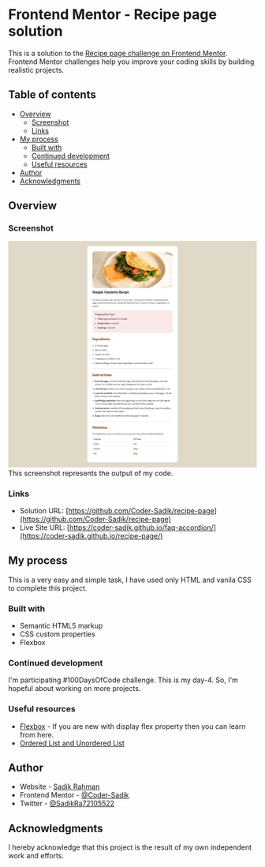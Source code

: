 # Frontend Mentor - Recipe page solution

This is a solution to the [Recipe page challenge on Frontend Mentor](https://www.frontendmentor.io/challenges/recipe-page-KiTsR8QQKm). Frontend Mentor challenges help you improve your coding skills by building realistic projects.

## Table of contents

- [Overview](#overview)
  - [Screenshot](#screenshot)
  - [Links](#links)
- [My process](#my-process)
  - [Built with](#built-with)
  - [Continued development](#continued-development)
  - [Useful resources](#useful-resources)
- [Author](#author)
- [Acknowledgments](#acknowledgments)

## Overview

### Screenshot

![](./screenshot.png)
This screenshot represents the output of my code.

### Links

- Solution URL: [https://github.com/Coder-Sadik/recipe-page](https://github.com/Coder-Sadik/recipe-page)
- Live Site URL: [https://coder-sadik.github.io/faq-accordion/](https://coder-sadik.github.io/recipe-page/)

## My process

This is a very easy and simple task, I have used only HTML and vanila CSS to complete this project.

### Built with

- Semantic HTML5 markup
- CSS custom properties
- Flexbox

### Continued development

I'm participating #100DaysOfCode challenge. This is my day-4. So, I'm hopeful about working on more projects.

### Useful resources

- [Flexbox](https://www.w3schools.com/css/css3_flexbox_container.asp) - If you are new with display flex property then you can learn from here.
- [Ordered List and Unordered List](https://www.w3schools.com/tags/tag_ul.asp)

## Author

- Website - [Sadik Rahman](https://github.com/Coder-Sadik)
- Frontend Mentor - [@Coder-Sadik](https://www.frontendmentor.io/profile/Coder-Sadik)
- Twitter - [@SadikRa72105522](https://x.com/SadikRa72105522)

## Acknowledgments

I hereby acknowledge that this project is the result of my own independent work and efforts.
